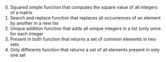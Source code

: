0. Squared simple
function that computes the square value of all integers of a matrix
1. Search and replace
function that replaces all occurrences of an element by another in a new list
2. Unique addition
function that adds all unique integers in a list (only once for each integer
3. Present in both
function that returns a set of common elements in two sets
4. Only differents
function that returns a set of all elements present in only one set
